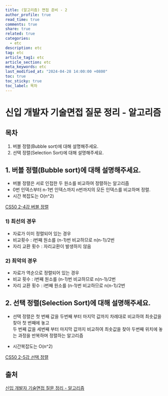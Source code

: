 ```yaml
---
title: (알고리즘) 면접 준비 - 2
author_profile: true
read_time: true
comments: true
share: true
related: true
categories:
  - etc
description: etc
tag: etc
article_tag1: etc
article_section: etc
meta_keywords: etc
last_modified_at: "2024-04-28 14:00:00 +0800"
toc: true
toc_sticky: true
toc_label: 목차
---
```


# 신입 개발자 기술면접 질문 정리 - 알고리즘

## 목차

1. 버블 정렬(Bubble sort)에 대해 설명해주세요.
2. 선택 정렬(Selection Sort)에 대해 설명해주세요.

## 1. 버블 정렬(Bubble sort)에 대해 설명해주세요.

- 버블 정렬은 서로 인접한 두 원소를 비교하여 정렬하는 알고리즘
- 0번 인덱스부터 n-1번 인덱스까지 n번까지의 모든 인덱스를 비교하며 정렬.
- 시간 복잡도는 O(n^2)

<a href="https://nicednjsdud.github.io/computer%20science/computer-science-CS50-2-4.-%EB%B2%84%EB%B8%94-%EC%A0%95%EB%A0%AC/">CS50 2-4강 버블 정렬</a>

### 1) 최선의 경우

- 자료가 이미 정렬되어 있는 경우
- 비교횟수 : i번째 원소를 (n-1)번 비교하므로 n(n-1)/2번
- 자리 교환 횟수 : 자리교환이 발생하지 않음

### 2) 최악의 경우

- 자료가 역순으로 정렬되어 있는 경우
- 비교 횟수 : i번째 원소를 (n-1)번 비교하므로 n(n-1)/2번
- 자리 교환 횟수 : i번째 원소를 (n-1)번 비교하므로 n(n-1)/2번

## 2. 선택 정렬(Selection Sort)에 대해 설명해주세요.

- 선택 정렬은 첫 번째 값을 두번째 부터 마지막 값까지 차례대로 비교하여 최솟값을 찾아 첫 번째에 놓고  
  두 번째 값을 세번째 부터 마지막 값까지 비교하여 최솟값을 찾아 두번째 위치에 놓는 과정을 반복하며 정렬하는 알고리즘

- 시간복잡도는 O(n^2)

<a href="https://nicednjsdud.github.io/computer%20science/computer-science-CS50-2-5.-%EC%84%A0%ED%83%9D-%EC%A0%95%EB%A0%AC/">CS50 2-5강 선택 정렬</a>

## 출처

<a href="https://dev-coco.tistory.com/160">신입 개발자 기술면접 질문 정리 - 알고리즘</a>
